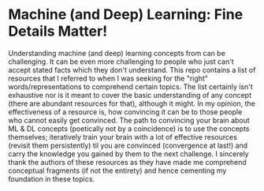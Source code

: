 # Machine (and Deep) Learning: Fine Details Matter!

Understanding machine (and deep) learning concepts from can be challenging. It can be even more challenging to people who just can't accept stated facts which they don't understand. This repo contains a list of resources that I referred to when I was seeking for the "right" words/representations to comprehend certain topics. The list certainly isn't exhaustive nor is it meant to cover the basic understanding of any concept (there are abundant resources for that), although it might. In my opinion, the effectiveness of a resource is, how convincing it can be to those people who cannot easily get convinced. The path to convincing your brain about ML & DL concepts (poetically not by a coincidence) is to use the concepts themselves; iteratively train your brain with a lot of effective resources (revisit them persistently) til you are convinced (convergence at last!) and carry the knowledge you gained by them to the next challenge. I sincerely thank the authors of these resources as they have made me comprehend conceptual fragments (if not the entirety) and hence cementing my foundation in these topics.

 




